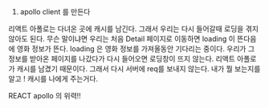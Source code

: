 1. apollo client 를 만든다

리액트 아폴로는 다녀온 곳에 캐시를 남긴다. 그래서 우리는 다시 들어갈때 로딩을 겪지 않아도 된다.
무슨 말이냐면 우리는 처음 Detail 페이지로 이동하면 loading 이 뜬다음에 영화 정보가 뜬다. loading 은 영화 정보를 가져올동안 기다리는 중이다.
우리가 그 정보를 받아온 페이지를 나갔다가 다시 들어오면 로딩창이 뜨지 않는다. 리액트 아폴로가 캐시를 남겼기 때문이다. 그래서 다시 서버에 req를 보내지 않는다. 내가 뭘 보는지를 알고 ! 캐시를 나에게 주는거다.

REACT apollo 의 위력!!
